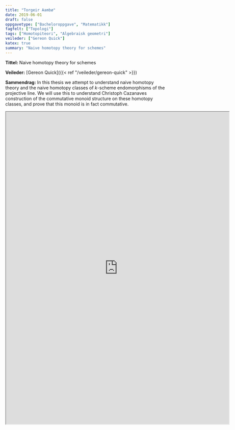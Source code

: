 ```yaml
---
title: "Torgeir Aambø"
date: 2019-06-01
draft: false
oppgavetype: ["Bacheloroppgave", "Matematikk"]
fagfelt: ["Topologi"]
tags: ["Homotopiteori", "Algebraisk geometri"]
veileder: ["Gereon Quick"]
katex: true
summary: "Naive homotopy theory for schemes"
---
```


**Tittel:** Naive homotopy theory for schemes 

**Veileder:** [Gereon Quick]({{< ref "/veileder/gereon-quick" >}})

**Sammendrag:** In this thesis we attempt to understand naive homotopy theory and the naive homotopy classes of $k$-scheme endomorphisms of the projective line. We will use this to understand Christoph Cazanaves construction of the commutative monoid structure on these homotopy classes, and prove that this monoid is in fact commutative.


<iframe src="https://docs.google.com/file/d/1eliZ2tmd3WEf1jXht-9tfkVWH-xv249A/preview" width="700" height="980" allow="autoplay"></iframe>

